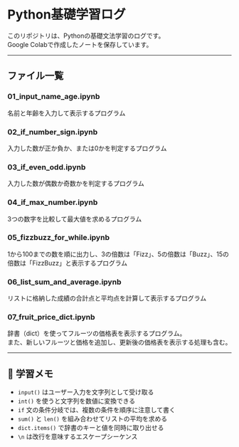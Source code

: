 # Python基礎学習ログ
このリポジトリは、Pythonの基礎文法学習のログです。  
Google Colabで作成したノートを保存しています。

---

## ファイル一覧

### 01_input_name_age.ipynb
名前と年齢を入力して表示するプログラム

### 02_if_number_sign.ipynb
入力した数が正か負か、または0かを判定するプログラム

### 03_if_even_odd.ipynb
入力した数が偶数か奇数かを判定するプログラム

### 04_if_max_number.ipynb
3つの数字を比較して最大値を求めるプログラム

### 05_fizzbuzz_for_while.ipynb
1から100までの数を順に出力し、3の倍数は「Fizz」、5の倍数は「Buzz」、15の倍数は「FizzBuzz」と表示するプログラム

### 06_list_sum_and_average.ipynb
リストに格納した成績の合計点と平均点を計算して表示するプログラム

### 07_fruit_price_dict.ipynb
辞書（dict）を使ってフルーツの価格表を表示するプログラム。  
また、新しいフルーツと価格を追加し、更新後の価格表を表示する処理も含む。

---

## 📝 学習メモ
- `input()` はユーザー入力を文字列として受け取る
- `int()` を使うと文字列を数値に変換できる
- `if` 文の条件分岐では、複数の条件を順序に注意して書く
- `sum()` と `len()` を組み合わせてリストの平均を求める
- `dict.items()` で辞書のキーと値を同時に取り出せる
- `\n` は改行を意味するエスケープシーケンス
